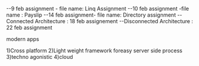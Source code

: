 --9 feb assignment - file name: Linq Assignment
--10 feb assignment -file name : Payslip
--14 feb assignment- file name: Directory assignment
--Connected Architecture : 18 feb assignement
--Disconnected Architecture  : 22 feb assignment



modern apps

1)Cross platform
2)Light weight framework foreasy server side process
3)techno agonistic
4)cloud 




